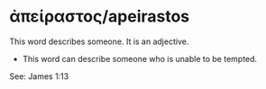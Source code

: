 # ἀπείραστος/apeirastos

This word describes someone. It is an adjective.
* This word can describe someone who is unable to be tempted.

See: James 1:13
